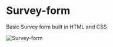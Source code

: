 # Survey-form
Basic Survey form built in HTML and CSS

![Survey-form](https://user-images.githubusercontent.com/108688592/230992292-e104a805-c21f-407b-a622-886a2d8c473a.gif)

